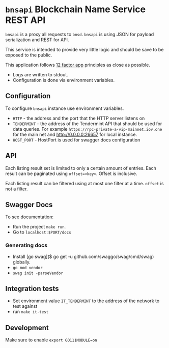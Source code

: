 # `bnsapi` Blockchain Name Service REST API

`bnsapi` is a proxy all requests to `bnsd`. `bnsapi` is using JSON for payload
serialization and REST for API.

This service is intended to provide very little logic and should be save to be
exposed to the public.

This application follows [12 factor app](https://12factor.net/) principles as
close as possible.

- Logs are written to stdout.
- Configuration is done via environment variables.

## Configuration

To configure `bnsapi` instance use environment variables.

- `HTTP` - the address and the port that the HTTP server listens on
- `TENDERMINT` - the address of the Tendermint API that should be used for data
  queries. For example `https://rpc-private-a-vip-mainnet.iov.one` for the main
  net and http://0.0.0.0:26657 for local instance.
- `HOST_PORT` - HostPort is used for swagger docs configuration

## API

Each listing result set is limited to only a certain amount of entries. Each
result can be paginated using `offset=<key>`. Offset is inclusive.

Each listing result can be filtered using at most one filter at a time.
`offset` is not a filter.

## Swagger Docs

To see documentation:

- Run the project `make run`.
- Go to `localhost:$PORT/docs`

### Generating docs

- Install [go swag]($ go get -u github.com/swaggo/swag/cmd/swag) globally.
- `go mod vendor`
- `swag init -parseVendor`

## Integration tests

- Set environment value `IT_TENDERMINT` to the address of the network to test against
- run `make it-test`

## Development

Make sure to enable `export GO111MODULE=on`
